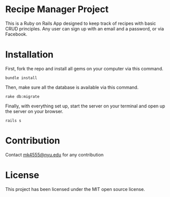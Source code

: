# Recipe Manager Project

This is a Ruby on Rails App designed to keep track of recipes with basic CRUD principles. Any user can sign up with an email and a password, or via Facebook.

# Installation

First, fork the repo and install all gems on your computer via this command.

```
bundle install
```

Then, make sure all the database is available via this command.

```
rake db:migrate
```

Finally, with everything set up, start the server on your terminal and open up the server on your browser.

```
rails s
```

# Contribution

Contact mk4555@nyu.edu for any contribution

# License

This project has been licensed under the MIT open source license.
